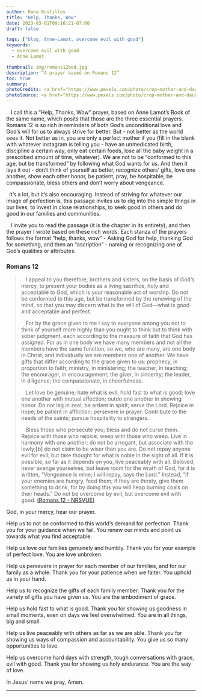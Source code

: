 ```yaml
---
author: Hana Bustillos
title: "Help, Thanks, Wow"
date: 2023-03-01T09:16:21-07:00
draft: false

tags: ["blog, Anne-Lamot, overcome evil with good"]
keywords:
  - overcome evil with good
  - Anne Lamot 

thumbnail: img/romans12bed.jpg
description: “A prayer based on Romans 12”
toc: true
summary: 
photoCredits: <a href="https://www.pexels.com/photo/crop-mother-and-daughter-using-laptop-and-drawing-3975640">Photo by Tatiana Syrikova</a>
photoSource: <a href="https://www.pexels.com/photo/crop-mother-and-daughter-using-laptop-and-drawing-3975640">Pexels</a>
---
```



&nbsp;&nbsp; I call this a “Help, Thanks, Wow” prayer, based on Anne Lamot’s Book of the same name, which posits that those are the three essential prayers.  Romans 12 is so rich in reminders of both God’s unconditional love and God’s will for us to always strive for better.  But - not better as the world sees it.  Not better as in, you are only a perfect mother if you (fill in the blank with whatever instagram is telling you - have an unmedicated birth, discipline a certain way, only eat certain foods, lose all the baby weight in a prescribed amount of time, whatever).  We are not to be “conformed to this age, but be transformed” by following what God wants for us.  And then it lays it out -  don’t think of yourself as better, recognize others’ gifts, love one another, show each other honor, be patient, pray, be hospitable, be compassionate, bless others and don’t worry about vengeance.

&nbsp;&nbsp;It’s a lot, but it’s also encouraging.  Instead of striving for whatever our image of perfection is, this passage invites us to dig into the simple things in our lives, to invest in close relationships, to seek good in others and do good in our families and communities.

&nbsp;&nbsp; I invite you to read the passage (it is the chapter in its entirety), and then the prayer I wrote based on these rich words.  Each stanza of the prayers follows the format “help, thanks, wow” - Asking God for help, thanking God for something, and then an “ascription” - naming or recognizing one of God’s qualities or attributes.  

### Romans 12 

> &nbsp;&nbsp; I appeal to you therefore, brothers and sisters, on the basis of God’s mercy, to present your bodies as a living sacrifice, holy and acceptable to God, which is your reasonable act of worship. Do not be conformed to this age, but be transformed by the renewing of the mind, so that you may discern what is the will of God—what is good and acceptable and perfect.
>
> &nbsp;&nbsp; For by the grace given to me I say to everyone among you not to think of yourself more highly than you ought to think but to think with sober judgment, each according to the measure of faith that God has assigned. For as in one body we have many members and not all the members have the same function, so we, who are many, are one body in Christ, and individually we are members one of another. We have gifts that differ according to the grace given to us: prophecy, in proportion to faith; ministry, in ministering; the teacher, in teaching;  the encourager, in encouragement; the giver, in sincerity; the leader, in diligence; the compassionate, in cheerfulness.
>
> &nbsp;&nbsp; Let love be genuine; hate what is evil; hold fast to what is good; love one another with mutual affection; outdo one another in showing honor.  Do not lag in zeal; be ardent in spirit; serve the Lord.  Rejoice in hope; be patient in affliction; persevere in prayer.  Contribute to the needs of the saints; pursue hospitality to strangers.
>
> &nbsp;&nbsp; Bless those who persecute you; bless and do not curse them.  Rejoice with those who rejoice; weep with those who weep.  Live in harmony with one another; do not be arrogant, but associate with the lowly;[b] do not claim to be wiser than you are.  Do not repay anyone evil for evil, but take thought for what is noble in the sight of all.  If it is possible, so far as it depends on you, live peaceably with all.  Beloved, never avenge yourselves, but leave room for the wrath of God, for it is written, “Vengeance is mine; I will repay, says the Lord.”  Instead, “if your enemies are hungry, feed them; if they are thirsty, give them something to drink, for by doing this you will heap burning coals on their heads.”  Do not be overcome by evil, but overcome evil with good.  [(Romans 12 - NRSVUE)][Romans 12 - NRSVUE]

God, in your mercy, hear our prayer.

Help us to not be conformed to this world’s demand for perfection.
Thank you for your guidance when we fail.
You renew our minds and point us towards what you find acceptable.

Help us love our families genuinely and humbly.
Thank you for your example of perfect love.
You are love unbroken.

Help us persevere in prayer for each member of our families, and for our family as a whole.
Thank you for your patience when we falter.
You uphold us in your hand.

Help us to recognize the gifts of each family member.
Thank you for the variety of gifts you have given us.
You are the embodiment of grace.

Help us hold fast to what is good.
Thank you for showing us goodness in small moments, even on days we feel overwhelmed.
You are in all things, big and small.

Help us live peaceably with others as far as we are able.
Thank you for showing us ways of compassion and accountability.
You give us so many opportunities to love.

Help us overcome hard days with strength, tough conversations with grace, evil with good.
Thank you for showing us holy endurance.
You are the way of love.

In Jesus’ name we pray, Amen.


--- 



[Romans 12 - NRSVUE]: https://www.biblegateway.com/passage/?search=romans+12&version=NRSVUE 